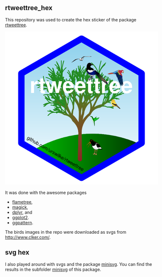 
<!-- README.md is generated from README.Rmd. Please edit that file -->

## rtweettree\_hex

This repository was used to create the hex sticker of the package
[rtweettree](https://github.com/urswilke/rtweettree).

<img src="images/hex_sticker.png" width="640" />

It was done with the awesome packages

-   [flametree](https://github.com/djnavarro/flametree),
-   [magick](https://github.com/ropensci/magick),
-   [dplyr](https://github.com/tidyverse/dplyr/), and
-   [ggplot2](https://cran.r-project.org/web/packages/ggplot2/index.html).
-   [ggpattern](https://github.com/coolbutuseless/ggpattern).

The birds images in the repo were downloaded as svgs from
<http://www.clker.com/>.

## svg hex

I also played around with svgs and the package
[minisvg](https://github.com/coolbutuseless/minisvg/). You can find the
results in the subfolder [minisvg](minisvg) of this package.
